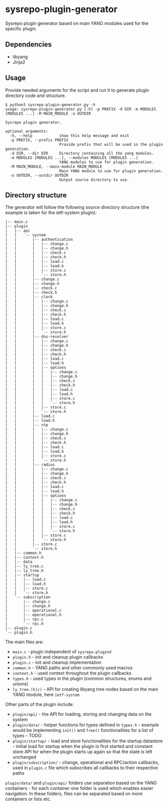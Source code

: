 # sysrepo-plugin-generator
Sysrepo plugin generator based on main YANG modules used for the specific plugin.

## Dependencies
- libyang
- Jinja2

## Usage
Provide needed arguments for the script and run it to generate plugin directory code and structure.

```
$ python3 sysrepo-plugin-generator.py -h
usage: sysrepo-plugin-generator.py [-h] -p PREFIX -d DIR -m MODULES [MODULES ...] -M MAIN_MODULE -o OUTDIR

Sysrepo plugin generator.

optional arguments:
  -h, --help            show this help message and exit
  -p PREFIX, --prefix PREFIX
                        Provide prefix that will be used in the plugin generation.
  -d DIR, --dir DIR     Directory containing all the yang modules.
  -m MODULES [MODULES ...], --modules MODULES [MODULES ...]
                        YANG modules to use for plugin generation.
  -M MAIN_MODULE, --main-module MAIN_MODULE
                        Main YANG module to use for plugin generation.
  -o OUTDIR, --outdir OUTDIR
                        Output source directory to use.
```

## Directory structure

The generator will follow the following source directory structure (the example is taken for the ietf-system plugin):

```
|-- main.c
|-- plugin
|   |-- api
|   |   `-- system
|   |       |-- authentication
|   |       |   |-- change.c
|   |       |   |-- change.h
|   |       |   |-- check.c
|   |       |   |-- check.h
|   |       |   |-- load.c
|   |       |   |-- load.h
|   |       |   |-- store.c
|   |       |   `-- store.h
|   |       |-- change.c
|   |       |-- change.h
|   |       |-- check.c
|   |       |-- check.h
|   |       |-- clock
|   |       |   |-- change.c
|   |       |   |-- change.h
|   |       |   |-- check.c
|   |       |   |-- check.h
|   |       |   |-- load.c
|   |       |   |-- load.h
|   |       |   |-- store.c
|   |       |   `-- store.h
|   |       |-- dns-resolver
|   |       |   |-- change.c
|   |       |   |-- change.h
|   |       |   |-- check.c
|   |       |   |-- check.h
|   |       |   |-- load.c
|   |       |   |-- load.h
|   |       |   |-- options
|   |       |   |   |-- change.c
|   |       |   |   |-- change.h
|   |       |   |   |-- check.c
|   |       |   |   |-- check.h
|   |       |   |   |-- load.c
|   |       |   |   |-- load.h
|   |       |   |   |-- store.c
|   |       |   |   `-- store.h
|   |       |   |-- store.c
|   |       |   `-- store.h
|   |       |-- load.c
|   |       |-- load.h
|   |       |-- ntp
|   |       |   |-- change.c
|   |       |   |-- change.h
|   |       |   |-- check.c
|   |       |   |-- check.h
|   |       |   |-- load.c
|   |       |   |-- load.h
|   |       |   |-- store.c
|   |       |   `-- store.h
|   |       |-- radius
|   |       |   |-- change.c
|   |       |   |-- change.h
|   |       |   |-- check.c
|   |       |   |-- check.h
|   |       |   |-- load.c
|   |       |   |-- load.h
|   |       |   |-- options
|   |       |   |   |-- change.c
|   |       |   |   |-- change.h
|   |       |   |   |-- check.c
|   |       |   |   |-- check.h
|   |       |   |   |-- load.c
|   |       |   |   |-- load.h
|   |       |   |   |-- store.c
|   |       |   |   `-- store.h
|   |       |   |-- store.c
|   |       |   `-- store.h
|   |       |-- store.c
|   |       `-- store.h
|   |-- common.h
|   |-- context.h
|   |-- data
|   |-- ly_tree.c
|   |-- ly_tree.h
|   |-- startup
|   |   |-- load.c
|   |   |-- load.h
|   |   |-- store.c
|   |   `-- store.h
|   `-- subscription
|       |-- change.c
|       |-- change.h
|       |-- operational.c
|       |-- operational.h
|       |-- rpc.c
|       `-- rpc.h
|-- plugin.c
`-- plugin.h
```

The main files are:
  - `main.c` - plugin independent of `sysrepo-plugind`
  - `plugin.h` - init and cleanup plugin callbacks
  - `plugin.c` - init and cleanup implementation
  - `common.h` - YANG paths and other commonly used macros
  - `context.h` - used context throughout the plugin callbacks
  - `types.h` - used types in the plugin (common structures, enums and unions)
  - `ly_tree.(h|c)` - API for creating libyang tree nodes based on the main YANG module, here `ietf-system`

Other parts of the plugin include:
  - `plugin/api/` - the API for loading, storing and changing data on the system
  - `plugin/data/` - helper functions for types defined in `types.h` - example would be implementing `init()` and `free()` functionalities for a list of types - TODO
  - `plugin/startup/` - load and store functionalities for the startup datastore - initial load for startup when the plugin is first started and constant store API for when the plugin starts up again so that the state is left unchanged
  - `plugin/subscription/` - change, operational and RPC/action callbacks, used in `plugin.c` file which subscribes all callbacks to their respective paths

`plugin/data/` and `plugin/api/` folders use separation based on the YANG containers - for each container one folder is used which enables easier navigation. In these folders, files can be separated based on more containers or lists etc.